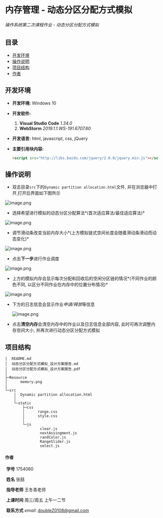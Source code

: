 # 内存管理 - 动态分区分配方式模拟

###### 操作系统第二次课程作业 - 动态分区分配方式模拟

## 目录

- [开发环境](#开发环境)
- [操作说明](#操作说明)
- [项目结构](#项目结构)
- [作者](#作者)

<a name="开发环境"></a>  

## 开发环境

- **开发环境:** Windows 10

- **开发软件:** 

  1. **Visual Studio Code** *1.34.0*
  2. **WebStorm** *2019.1.1.WS-191.6707.60*

- **开发语言:** html, javascript, css, jQuery

- **主要引用块内容:**

  ```html
  <script src="http://libs.baidu.com/jquery/2.0.0/jquery.min.js"></script>
  ```

<a name="操作说明"></a>  

## 操作说明

- 双击目录`src`下的`Dynamic partition allocation.html`文件, 并在浏览器中打开,打开后界面如下图所示

![image.png](https://upload-images.jianshu.io/upload_images/12014150-22558ddc5899d061.png?imageMogr2/auto-orient/strip%7CimageView2/2/w/1240)

- 选择希望进行模拟的动态分区分配算法*(首次适应算法/最佳适应算法)*

![image.png](https://upload-images.jianshu.io/upload_images/12014150-7d9372a86b1fe872.png?imageMogr2/auto-orient/strip%7CimageView2/2/w/1240)

- 调节滑动条改变当前内存大小*(上方模拟链式空间长度会随着滑动条滑动而动态变化)*

![image.png](https://upload-images.jianshu.io/upload_images/12014150-37acbe2ad52f2b02.png?imageMogr2/auto-orient/strip%7CimageView2/2/w/1240)

- 点击**下一步**进行作业调度

![image.png](https://upload-images.jianshu.io/upload_images/12014150-e9e2c23eb0309973.png?imageMogr2/auto-orient/strip%7CimageView2/2/w/1240)

- 上方的模拟内存会显示每次分配和回收后的空闲分区链的情况*(不同作业的颜色不同, 以区分不同作业在内存中的位置分布情况)*

![image.png](https://upload-images.jianshu.io/upload_images/12014150-0b336d12d32d0cd8.png?imageMogr2/auto-orient/strip%7CimageView2/2/w/1240)

- 下方的日志信息会显示作业*申请/释放*等信息

  ![image.png](https://upload-images.jianshu.io/upload_images/12014150-0914b96b65d60558.png?imageMogr2/auto-orient/strip%7CimageView2/2/w/1240)

- 点击**清空内存**会清空内存中的作业以及日志信息全部内容, 此时可再次调整内存空间大小, 并再次进行动态分区分配方式模拟
  

<a name="项目结构"></a>  

## 项目结构
```
│  README.md   
│  动态分区分配方式模拟_设计方案报告.md   
│  动态分区分配方式模拟_设计方案报告.pdf   
│  
├─Resource   
│      memory.png   
│      
└─src   
    │  Dynamic partition allocation.html   
    │  
    └─static  
        ├─css   
        │      range.css   
        │      style.css   
        │      
        └─js   
                clear.js   
                nextAssingment.js   
                randColor.js   
                RangeSlider.js   
                select.js   
```

<a name="作者"></a>  

#### 作者

​	**学号**				1754060 

​	**姓名**				张喆

​	**指导老师**		王冬青老师

​	**上课时间**		周三/周五 上午一二节

​	**联系方式**		*email:* doubleZ0108@gmail.com
